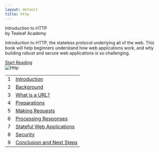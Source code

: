 ```yaml
---
layout: default
title: http
---
```

<section class='book'>
  <div class='wrapper-inside clearfix'>
    <div class='top-large'>
      <div class='book-title'>
        Introduction to HTTP
      </div>
      <div class='book-author'>
        by Tealeaf Academy
      </div>
      <p class='book-description'>
        Introduction to HTTP, the stateless protocol underlying all of the web. This book will help beginners understand how web applications work, and why building robust and secure web applications is so challenging.
      </p>
      <a class="read-btn" href="javascript:;">Start Reading</a>
    </div>
    <img alt="Http" class="book-image" src="images/http.png"/>
  </div>
</section>
<div class="wrapper-inside clearfix">
  <div class="table-of-contents">
    <table class="index-table">
      <tbody>
        <tr class="chapter-wrap">
         <td class="chapter-index">1</td>
         <td class="chapter-title">
           <a href="book/background/1_introduction.html">Introduction</a>
         </td>
        </tr>
        <tr class="chapter-wrap even">
          <td class="chapter-index">2</td>
          <td class="chapter-title">
            <a href="book/background/2_background.html">Background</a>
          </td>
        </tr>
        <tr class="chapter-wrap">
          <td class="chapter-index">3</td>
          <td class="chapter-title">
            <a href="book/background/3_what_is_url.html">What is a URL?</a>
          </td>
        </tr>
        <tr class="chapter-wrap even">
          <td class="chapter-index">4</td>
          <td class="chapter-title">
            <a href="book/background/4_preparations.html">Preparations</a>
          </td>
        </tr>
        <tr class="chapter-wrap">
          <td class="chapter-index">5</td>
          <td class="chapter-title">
            <a href="book/http/1_making_requests.html">Making Requests</a>
          </td>
        </tr>
        <tr class="chapter-wrap even">
          <td class="chapter-index">6</td>
          <td class="chapter-title">
            <a href="book/http/2_processing_responses.html">Processing Responses</a>
          </td>
        </tr>
        <tr class="chapter-wrap">
          <td class="chapter-index">7</td>
          <td class="chapter-title">
            <a href="book/http/3_stateful_web_applications.html">Stateful Web Applications</a>
          </td>
        </tr>
        <tr class="chapter-wrap even">
          <td class="chapter-index">8</td>
          <td class="chapter-title">
            <a href="book/http/4_security.html">Security</a>
          </td>
        </tr>
        <tr class="chapter-wrap">
          <td class="chapter-index">9</td>
          <td class="chapter-title">
            <a href="book/http/5_conclusion_and_next_steps.html">Conclusion and Next Steps</a>
          </td>
        </tr>
      </tbody>
    </table>
  </div>
</div>
